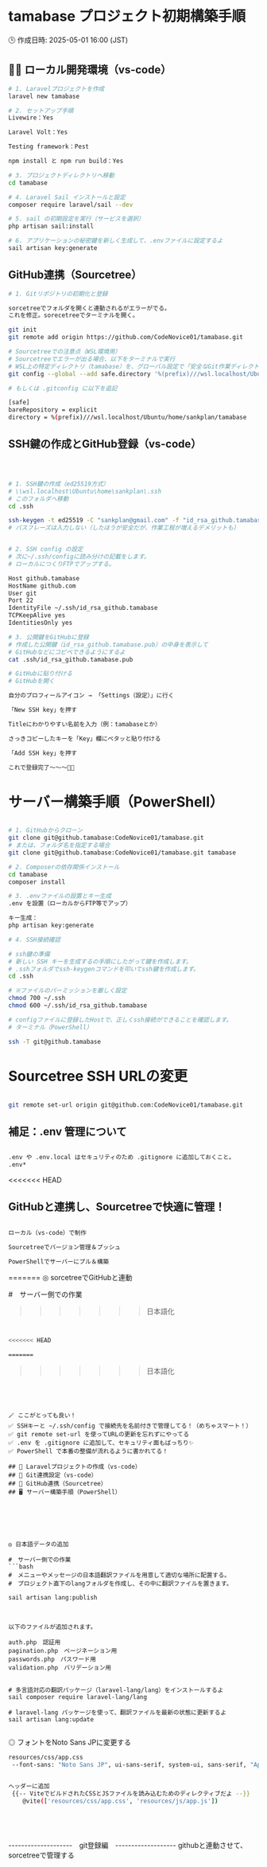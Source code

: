 # tamabase プロジェクト初期構築手順

🕒 作成日時: 2025-05-01 16:00 (JST)

## 🧑‍💻 ローカル開発環境（vs-code）


```bash
# 1. Laravelプロジェクトを作成
laravel new tamabase

# 2. セットアップ手順
Livewire：Yes

Laravel Volt：Yes

Testing framework：Pest

npm install と npm run build：Yes

# 3. プロジェクトディレクトリへ移動
cd tamabase

# 4. Laravel Sail インストールと設定
composer require laravel/sail --dev

# 5. sail の初期設定を実行（サービスを選択）
php artisan sail:install

# 6. アプリケーションの秘密鍵を新しく生成して、.envファイルに設定するよ
sail artisan key:generate


```


## GitHub連携（Sourcetree）

```bash
# 1. Gitリポジトリの初期化と登録

sorcetreeでフォルダを開くと連動されるがエラーがでる。
これを修正。sorecetreeでターミナルを開く。

git init
git remote add origin https://github.com/CodeNovice01/tamabase.git

# Sourcetreeでの注意点（WSL環境用）
# Sourcetreeでエラーが出る場合、以下をターミナルで実行
# WSL上の特定ディレクトリ（tamabase）を、グローバル設定で「安全なGit作業ディレクトリ」に追加するよ
git config --global --add safe.directory '%(prefix)///wsl.localhost/Ubuntu/home/sankplan/tamabase'

# もしくは .gitconfig に以下を追記

[safe]
bareRepository = explicit
directory = %(prefix)///wsl.localhost/Ubuntu/home/sankplan/tamabase
```



## SSH鍵の作成とGitHub登録（vs-code）
```bash



# 1. SSH鍵の作成（ed25519方式）
# \\wsl.localhost\Ubuntu\home\sankplan\.ssh
# このフォルダへ移動
cd .ssh

ssh-keygen -t ed25519 -C "sankplan@gmail.com" -f "id_rsa_github.tamabase"
# パスフレーズは入力しない（したほうが安全だが、作業工程が増えるデメリットも）


# 2. SSH config の設定
# 次に~/.ssh/configに読み分けの記載をします。
# ローカルにつくりFTPでアップする。

Host github.tamabase
HostName github.com
User git
Port 22
IdentityFile ~/.ssh/id_rsa_github.tamabase
TCPKeepAlive yes
IdentitiesOnly yes

# 3. 公開鍵をGitHubに登録
# 作成した公開鍵（id_rsa_github.tamabase.pub）の中身を表示して
# GitHubなどにコピペできるようにするよ
cat .ssh/id_rsa_github.tamabase.pub

# GitHubに貼り付ける
# GitHubを開く

自分のプロフィールアイコン → 「Settings（設定）」に行く

「New SSH key」を押す

Titleにわかりやすい名前を入力（例：tamabaseとか）

さっきコピーしたキーを「Key」欄にペタッと貼り付ける

「Add SSH key」を押す

これで登録完了〜〜〜🎉✨

```



# サーバー構築手順（PowerShell）

```bash

# 1. GitHubからクローン
git clone git@github.tamabase:CodeNovice01/tamabase.git
# または、フォルダ名を指定する場合
git clone git@github.tamabase:CodeNovice01/tamabase.git tamabase

# 2. Composerの依存関係インストール
cd tamabase
composer install

# 3. .envファイルの設置とキー生成
.env を設置（ローカルからFTP等でアップ）

キー生成：
php artisan key:generate

# 4. SSH接続確認

# ssh鍵の準備
# 新しい SSH キーを生成するの手順にしたがって鍵を作成します。
# .sshフォルダでssh-keygenコマンドを叩いてssh鍵を作成します。
cd .ssh

# ※ファイルのパーミッションを厳しく設定
chmod 700 ~/.ssh
chmod 600 ~/.ssh/id_rsa_github.tamabase

# configファイルに登録したHostで、正しくssh接続ができることを確認します。
# ターミナル（PowerShell）

ssh -T git@github.tamabase


```


# Sourcetree SSH URLの変更
```bash

git remote set-url origin git@github.com:CodeNovice01/tamabase.git

```




## 補足：.env 管理について
```bash

.env や .env.local はセキュリティのため .gitignore に追加しておくこと。
.env*


```



<<<<<<< HEAD


## GitHubと連携し、Sourcetreeで快適に管理！
```bash

ローカル（vs-code）で制作

Sourcetreeでバージョン管理＆プッシュ

PowerShellでサーバーにプル＆構築


```



=======
◎ sorcetreeでGitHubと連動

#　サーバー側での作業
>>>>>>> 日本語化

```bash


<<<<<<< HEAD

=======
```
>>>>>>> 日本語化



```




🪄 ここがとっても良い！
✅ SSHキーと ~/.ssh/config で接続先を名前付きで管理してる！（めちゃスマート！）
✅ git remote set-url を使ってURLの更新を忘れずにやってる
✅ .env を .gitignore に追加して、セキュリティ面もばっちり✨
✅ PowerShell で本番の整備が流れるように書かれてる！

## 🚀 Laravelプロジェクトの作成（vs-code）
## 🔐 Git連携設定（vs-code）
## 🐙 GitHub連携（Sourcetree）
## 🖥️ サーバー構築手順（PowerShell）






◎ 日本語データの追加

#　サーバー側での作業
```bash
#　メニューやメッセージの日本語翻訳ファイルを用意して適切な場所に配置する。
#　プロジェクト直下のlangフォルダを作成し、その中に翻訳ファイルを置きます。

sail artisan lang:publish



以下のファイルが追加されます。

auth.php　認証用
pagination.php　ページネーション用
passwords.php　パスワード用
validation.php　バリデーション用


# 多言語対応の翻訳パッケージ（laravel-lang/lang）をインストールするよ
sail composer require laravel-lang/lang

# laravel-lang パッケージを使って、翻訳ファイルを最新の状態に更新するよ
sail artisan lang:update


```

◎ フォントをNoto Sans JPに変更する

```bash
resources/css/app.css
 --font-sans: "Noto Sans JP", ui-sans-serif, system-ui, sans-serif, "Apple Color Emoji", "Segoe UI Emoji", "Segoe UI Symbol", "Noto Color Emoji";


ヘッダーに追加
 {{-- ViteでビルドされたCSSとJSファイルを読み込むためのディレクティブだよ --}}
    @vite(['resources/css/app.css', 'resources/js/app.js'])



```


```bash

```


```bash

```

```bash

```
--------------------　git登録編　-------------------
githubと連動させて、sorcetreeで管理する